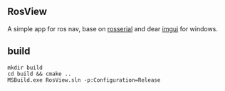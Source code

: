 ## RosView

A simple app for ros nav, base on [rosserial](https://wiki.ros.org/rosserial) and dear [imgui](https://github.com/ocornut/imgui/tree/docking) for windows.

## build

```
mkdir build
cd build && cmake ..
MSBuild.exe RosView.sln -p:Configuration=Release
```

